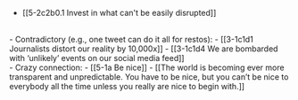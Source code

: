 - [[5-2c2b0.1 Invest in what can't be easily disrupted]]
<br>
- Contradictory (e.g., one tweet can do it all for restos):
- [[3-1c1d1 Journalists distort our reality by 10,000x]]
- [[3-1c1d4 We are bombarded with ‘unlikely’ events on our social media feed]]
<br>
- Crazy connection:
- [[5-1a Be nice]]
- [[The world is becoming ever more transparent and unpredictable. You have to be nice, but you can’t be nice to everybody all the time unless you really are nice to begin with.]]
